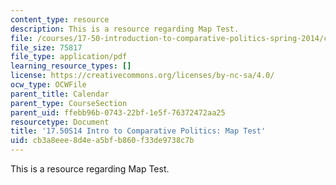 ```yaml
---
content_type: resource
description: This is a resource regarding Map Test.
file: /courses/17-50-introduction-to-comparative-politics-spring-2014/cb3a8eee8d4ea5bfb860f33de9738c7b_MIT17_50S14_Map_Test.pdf
file_size: 75817
file_type: application/pdf
learning_resource_types: []
license: https://creativecommons.org/licenses/by-nc-sa/4.0/
ocw_type: OCWFile
parent_title: Calendar
parent_type: CourseSection
parent_uid: ffebb96b-0743-22bf-1e5f-76372472aa25
resourcetype: Document
title: '17.50S14 Intro to Comparative Politics: Map Test'
uid: cb3a8eee-8d4e-a5bf-b860-f33de9738c7b
---
```

This is a resource regarding Map Test.